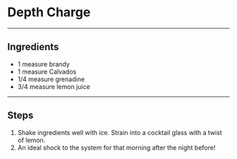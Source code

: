 # Depth Charge

---

## Ingredients

* 1 measure brandy
* 1 measure Calvados
* 1/4 measure grenadine
* 3/4 measure lemon juice

---

## Steps

1.  Shake ingredients well with ice. Strain into a cocktail glass with a twist of lemon. 
2.  An ideal shock to the system for that morning after the night before!
